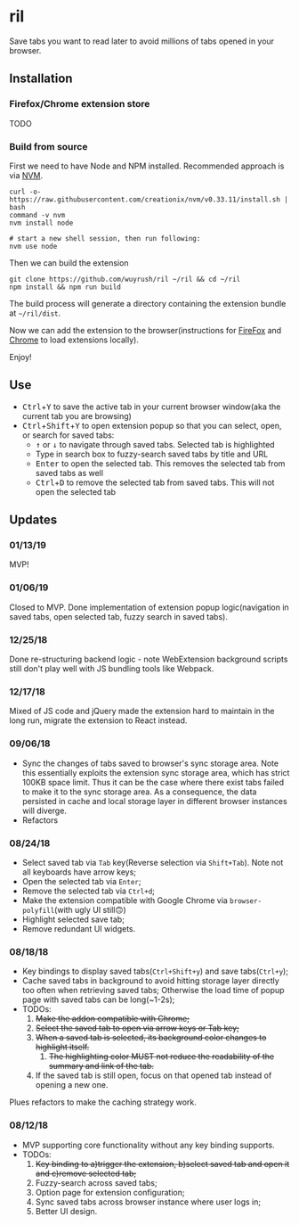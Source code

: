 # ril

Save tabs you want to read later to avoid millions of tabs opened in your browser.

## Installation

### Firefox/Chrome extension store
TODO

### Build from source

First we need to have Node and NPM installed. Recommended approach is via [NVM](https://github.com/creationix/nvm).

```shell
curl -o- https://raw.githubusercontent.com/creationix/nvm/v0.33.11/install.sh | bash
command -v nvm
nvm install node

# start a new shell session, then run following:
nvm use node
```

Then we can build the extension

```shell
git clone https://github.com/wuyrush/ril ~/ril && cd ~/ril
npm install && npm run build
```
The build process will generate a directory containing the extension bundle at `~/ril/dist`.

Now we can add the extension to the browser(instructions for [FireFox](https://developer.mozilla.org/en-US/docs/Mozilla/Add-ons/WebExtensions/Temporary_Installation_in_Firefox) and [Chrome](https://developer.chrome.com/extensions/getstarted#manifest) to load extensions locally).

Enjoy!

## Use

* <kbd>Ctrl</kbd>+<kbd>Y</kbd> to save the active tab in your current browser window(aka the current tab you are browsing)
* <kbd>Ctrl</kbd>+<kbd>Shift</kbd>+<kbd>Y</kbd> to open extension popup so that you can select, open, or search for saved tabs:
  * <kbd>&uarr;</kbd> or <kbd>&darr;</kbd> to navigate through saved tabs. Selected tab is highlighted
  * Type in search box to fuzzy-search saved tabs by title and URL
  * <kbd>Enter</kbd> to open the selected tab. This removes the selected tab from saved tabs as well
  * <kbd>Ctrl</kbd>+<kbd>D</kbd> to remove the selected tab from saved tabs. This will not open the selected tab


## Updates

### 01/13/19

MVP!

### 01/06/19

Closed to MVP. Done implementation of extension popup logic(navigation in saved tabs, open selected tab, fuzzy search in saved tabs).

### 12/25/18

Done re-structuring backend logic - note WebExtension background scripts still don't play well with JS bundling tools like Webpack.

### 12/17/18

Mixed of JS code and jQuery made the extension hard to maintain in the long run, migrate the extension to React instead.

### 09/06/18
* Sync the changes of tabs saved to browser's sync storage area. Note this essentially exploits the extension sync storage area, which has strict 100KB space limit. Thus it can be the case where there exist tabs failed to make it to the sync storage area. As a consequence, the data persisted in cache and local storage layer in different browser instances will diverge.
* Refactors

### 08/24/18
* Select saved tab via `Tab` key(Reverse selection via `Shift+Tab`). Note not all keyboards have arrow keys;
* Open the selected tab via `Enter`;
* Remove the selected tab via `Ctrl+d`;
* Make the extension compatible with Google Chrome via `browser-polyfill`(with ugly UI still🙃)
* Highlight selected save tab;
* Remove redundant UI widgets.

### 08/18/18
* Key bindings to display saved tabs(`Ctrl+Shift+y`) and save tabs(`Ctrl+y`);
* Cache saved tabs in background to avoid hitting storage layer directly too often when retrieving saved tabs; Otherwise the load time of popup page with saved tabs can be long(~1-2s);
* TODOs:
    1. ~~Make the addon compatible with Chrome;~~
    1. ~~Select the saved tab to open via arrow keys or Tab key;~~
    1. ~~When a saved tab is selected, its background color changes to highlight itself.~~
        1. ~~The highlighting color MUST not reduce the readability of the summary and link of the tab.~~
    1. If the saved tab is still open, focus on that opened tab instead of opening a new one.

Plues refactors to make the caching strategy work.

### 08/12/18
* MVP supporting core functionality without any key binding supports.
* TODOs:
    1. ~~Key binding to a)trigger the extension, b)select saved tab and open it and c)remove selected tab;~~
    1. Fuzzy-search across saved tabs;
    1. Option page for extension configuration;
    1. Sync saved tabs across browser instance where user logs in;
    1. Better UI design.

